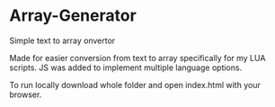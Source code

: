 # Array-Generator
Simple text to array onvertor

Made for easier conversion from text to array specifically for my LUA scripts.
JS was added to implement multiple language options.

To run locally download whole folder and open index.html with your browser.
